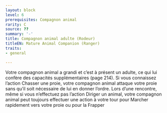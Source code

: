 ```yaml
---
layout: block
level: 6
prerequisites: Compagnon animal
rarity: C
source: ??
summary: '-'
title: Compagnon animal adulte (Rodeur)
titleEN: Mature Animal Companion (Ranger)
traits:
- general

---
```


<p>Votre compagnon animal a grandi et c’est à présent un adulte, ce qui lui confère des capacités supplémentaires (page 214). Si vous connaissez l’action Chasser une proie, votre compagnon animal attaque votre proie sans qu’il soit nécessaire de lui en donner l’ordre. Lors d’une rencontre, même si vous n’effectuez pas l’action Diriger un animal, votre compagnon animal peut toujours effectuer une action à votre tour pour Marcher rapidement vers votre proie ou pour la Frapper</p>